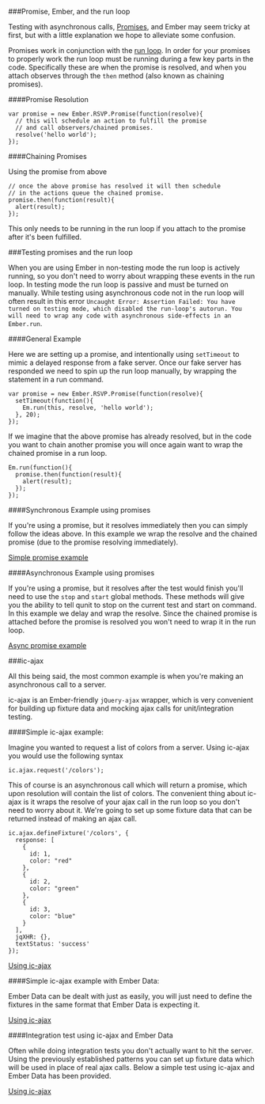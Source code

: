 ###Promise, Ember, and the run loop

Testing with asynchronous calls, [Promises](/api/classes/Ember.RSVP.Promise.html), and Ember may seem tricky at first, but with a little explanation we hope to alleviate some confusion. 

Promises work in conjunction with the [run loop](/guides/understanding-ember/run-loop/). In order for your promises to properly work the run loop must be running during a few key parts in the code. Specifically these are when the promise is resolved, and when you attach observes through the `then` method (also known as chaining promises).  

####Promise Resolution

    var promise = new Ember.RSVP.Promise(function(resolve){
      // this will schedule an action to fulfill the promise 
      // and call observers/chained promises.
      resolve('hello world'); 
    });

####Chaining Promises

Using the promise from above

    // once the above promise has resolved it will then schedule 
    // in the actions queue the chained promise.
    promise.then(function(result){
      alert(result);
    });

This only needs to be running in the run loop if you attach to the promise after it's been fulfilled.

###Testing promises and the run loop

When you are using Ember in non-testing mode the run loop is actively running, so you don't need to worry about wrapping these events in the run loop.  In testing mode the run loop is passive and must be turned on manually.  While testing using asynchronous code not in the run loop will often result in this error `Uncaught Error: Assertion Failed: You have turned on testing mode, which disabled the run-loop's autorun. You will need to wrap any code with asynchronous side-effects in an Ember.run`.

####General Example

Here we are setting up a promise, and intentionally using `setTimeout` to mimic a delayed response from a fake server.  Once our fake server has responded we need to spin up the run loop manually, by wrapping the statement in a run command.

    var promise = new Ember.RSVP.Promise(function(resolve){
      setTimeout(function(){
        Em.run(this, resolve, 'hello world');
      }, 20);
    });

If we imagine that the above promise has already resolved, but in the code you want to chain another promise you will once again want to wrap the chained promise in a run loop.

    Em.run(function(){
      promise.then(function(result){
        alert(result);
      });
    });

####Synchronous Example using promises

If you're using a promise, but it resolves immediately then you can simply follow the ideas above.  In this example we wrap the resolve and the chained promise (due to the promise resolving immediately).

<script src="http://static.jsbin.com/js/embed.js"></script>
<a class="jsbin-embed" href="http://jsbin.com/qoyinucu/45/embed?output">Simple promise example</a>


####Asynchronous Example using promises

If you're using a promise, but it resolves after the test would finish you'll need to use the `stop` and `start` global methods.  These methods will give you the ability to tell qunit to stop on the current test and start on command.  In this example we delay and wrap the resolve.  Since the chained promise is attached before the promise is resolved you won't need to wrap it in the run loop.

<a class="jsbin-embed" href="http://jsbin.com/qoyinucu/46/embed?output">Async promise example</a>


###ic-ajax

All this being said, the most common example is when you're making an asynchronous call to a server.

ic-ajax is an Ember-friendly `jQuery-ajax` wrapper, which is very convenient for building up fixture data and mocking ajax calls for unit/integration testing.

####Simple ic-ajax example:

Imagine you wanted to request a list of colors from a server.  Using ic-ajax you would use the following syntax

    ic.ajax.request('/colors');

This of course is an asynchronous call which will return a promise, which upon resolution will contain the list of colors.  The convenient thing about ic-ajax is it wraps the resolve of your ajax call in the run loop so you don't need to worry about it.  We're going to set up some fixture data that can be returned instead of making an ajax call.

    ic.ajax.defineFixture('/colors', {
      response: [
        {
          id: 1,
          color: "red"
        },
        {
          id: 2,
          color: "green"
        },
        {
          id: 3,
          color: "blue"
        }
      ],
      jqXHR: {},
      textStatus: 'success'
    });


<a class="jsbin-embed" href="http://jsbin.com/OxIDiVU/366/embed?output">Using ic-ajax</a>

####Simple ic-ajax example with Ember Data:

Ember Data can be dealt with just as easily, you will just need to define the fixtures in the same format that Ember Data is expecting it.

<a class="jsbin-embed" href="http://emberjs.jsbin.com/OxIDiVU/361/embed?output">Using ic-ajax</a>

####Integration test using ic-ajax and Ember Data

Often while doing integration tests you don't actually want to hit the server.  Using the previously established patterns you can set up fixture data which will be used in place of real ajax calls.  Below a simple test using ic-ajax and Ember Data has been provided.

<a class="jsbin-embed" href="http://emberjs.jsbin.com/OxIDiVU/365/embed?output">Using ic-ajax</a>
